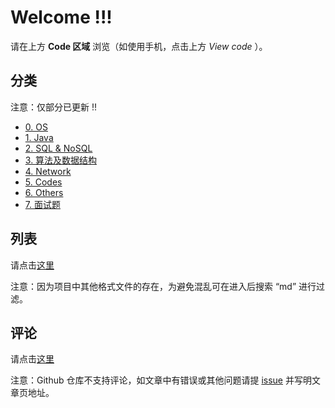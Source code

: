 # Welcome !!!

请在上方 **Code 区域** 浏览（如使用手机，点击上方 *View code* ）。

## 分类

注意：仅部分已更新 !!

- [0. OS](https://github.com/codekeeperjava/Tech/tree/master/0.%20OS)
- [1. Java](https://github.com/codekeeperjava/Tech/tree/master/1.%20Java)
- [2. SQL & NoSQL](https://github.com/codekeeperjava/Tech/tree/master/2.%20SQL%20%26%20NoSQL)
- [3. 算法及数据结构](https://github.com/codekeeperjava/Tech/tree/master/3.%20算法及数据结构)
- [4. Network](https://github.com/codekeeperjava/Tech/tree/master/4.%20Network)
- [5. Codes](https://github.com/codekeeperjava/Tech/tree/master/5.%20Codes)
- [6. Others](https://github.com/codekeeperjava/Tech/tree/master/6.%20Others)
- [7. 面试题](https://github.com/codekeeperjava/Tech/tree/master/7.%20面试题)

## 列表

请点击[这里](https://github.com/codekeeperjava/Tech/find/master)

注意：因为项目中其他格式文件的存在，为避免混乱可在进入后搜索 “md” 进行过滤。

## 评论

请点击[这里](https://github.com/codekeeperjava/Tech/issues)

注意：Github 仓库不支持评论，如文章中有错误或其他问题请提 [issue](https://github.com/codekeeperjava/Tech/issues) 并写明文章页地址。
